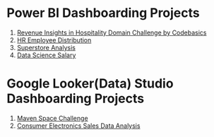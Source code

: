# Power BI Dashboarding Projects

1) [Revenue Insights in Hospitality Domain Challenge by Codebasics](https://app.powerbi.com/view?r=eyJrIjoiMWIwY2RjZjUtOTdjNi00NGRkLWFhNjMtMmM3NmJjNjI1NDFlIiwidCI6ImEwNzRjYzAxLWQzNTItNDk4OS1iMTFjLTQ1NWM1YjMyMTM0OCJ9)
2) [HR Employee Distribution](https://app.powerbi.com/view?r=eyJrIjoiNWQzZjA4OTQtN2ExYi00ZTU1LWI3YzUtNDY0OTY2NGNhNWEwIiwidCI6ImEwNzRjYzAxLWQzNTItNDk4OS1iMTFjLTQ1NWM1YjMyMTM0OCJ9)
3) [Superstore Analysis](https://app.powerbi.com/view?r=eyJrIjoiOWZlYjk0NGMtZmUzYy00Y2E4LTk2ZDMtYTgyYzk2ZWZkZjEwIiwidCI6ImEwNzRjYzAxLWQzNTItNDk4OS1iMTFjLTQ1NWM1YjMyMTM0OCJ9)
4) [Data Science Salary](https://app.powerbi.com/view?r=eyJrIjoiYmZhNTZkYjEtNDZkMi00NGFlLWIzNDItNTZhN2I4ZGYyMmUzIiwidCI6ImEwNzRjYzAxLWQzNTItNDk4OS1iMTFjLTQ1NWM1YjMyMTM0OCJ9)

# Google Looker(Data) Studio Dashboarding Projects

1) [Maven Space Challenge](https://lookerstudio.google.com/u/0/reporting/61c9eb85-1792-4baf-8e53-f292f90c4e0f/page/FTKHD)
2) [Consumer Electronics Sales Data Analysis](https://lookerstudio.google.com/u/0/reporting/ec616f0e-8a8a-4470-8839-ae58ae5c8dd1/page/r3JfD)
